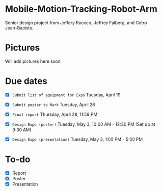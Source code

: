 # Mobile-Motion-Tracking-Robot-Arm
Senior design project from Jeffery Ruocco, Jeffrey Falberg, and Getro Jean-Bapiste. 

# Pictures

Will add pictures here soon

# Due dates

- [x] `Submit list of equipment for Expo` Tuesday, April 19

- [x] `Submit poster to Mark` Tuesday, April 26

- [x] `Final report` Thursday, April 28, 11:59 PM

- [x] `Design Expo (poster)` Tuesday, May 3, 10:00 AM - 12:30 PM (Set up at 9:30 AM)

- [x] `Design Expo (presentation)` Tuesday, May 3, 1:00 PM - 5:00 PM

# To-do

- [x] Report
- [x] Poster
- [x] Presentation
